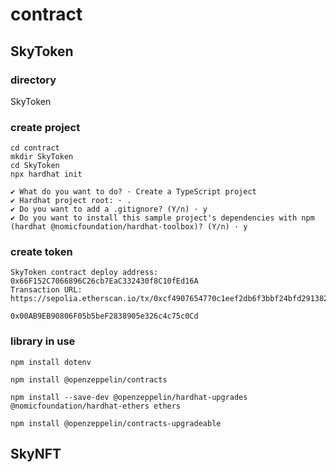 # contract

## SkyToken

### directory

SkyToken

### create project

```
cd contract
mkdir SkyToken 
cd SkyToken
npx hardhat init

✔ What do you want to do? · Create a TypeScript project
✔ Hardhat project root: · .
✔ Do you want to add a .gitignore? (Y/n) · y
✔ Do you want to install this sample project's dependencies with npm (hardhat @nomicfoundation/hardhat-toolbox)? (Y/n) · y
```

### create token

```
SkyToken contract deploy address: 0x66F152C7066896C26cb7EaC332430f8C10fEd16A
Transaction URL: https://sepolia.etherscan.io/tx/0xcf4907654770c1eef2db6f3bbf24bfd2913821a211cbd791d14df36271dd4dc5
```

```
0x00AB9EB90806F05b5beF2838905e326c4c75c0Cd
```

### library in use

```
npm install dotenv
```

```
npm install @openzeppelin/contracts
```

```
npm install --save-dev @openzeppelin/hardhat-upgrades @nomicfoundation/hardhat-ethers ethers
```

```
npm install @openzeppelin/contracts-upgradeable
```

## SkyNFT
